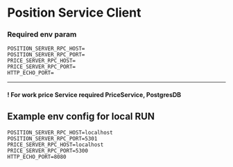 <h1>Position Service Client</h1>
<h3> Required env param </h3>

```
POSITION_SERVER_RPC_HOST=
POSITION_SERVER_RPC_PORT=
PRICE_SERVER_RPC_HOST=
PRICE_SERVER_RPC_PORT=
HTTP_ECHO_PORT=
```

---

#### ! For work price Service required PriceService, PostgresDB

## Example env config for local RUN
``` 
POSITION_SERVER_RPC_HOST=localhost
POSITION_SERVER_RPC_PORT=5301
PRICE_SERVER_RPC_HOST=localhost
PRICE_SERVER_RPC_PORT=5300
HTTP_ECHO_PORT=8080
```
